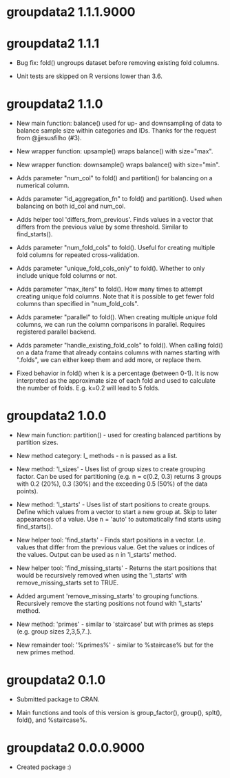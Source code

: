 # groupdata2 1.1.1.9000

# groupdata2 1.1.1  

* Bug fix: fold() ungroups dataset before removing existing fold columns.  

* Unit tests are skipped on R versions lower than 3.6.  

# groupdata2 1.1.0  

* New main function: balance() used for up- and downsampling of data to balance sample size within categories and IDs. 
Thanks for the request from @jjesusfilho (#3).  

* New wrapper function: upsample() wraps balance() with size="max".  

* New wrapper function: downsample() wraps balance() with size="min".    

* Adds parameter "num_col" to fold() and partition() for balancing on a numerical column.  

* Adds parameter "id_aggregation_fn" to fold() and partition(). Used when balancing on both id_col and num_col.  

* Adds helper tool 'differs_from_previous'. Finds values in a vector that differs from the previous value by some threshold. Similar to find_starts().

* Adds parameter "num_fold_cols" to fold(). Useful for creating multiple fold columns for repeated cross-validation.

* Adds parameter "unique_fold_cols_only" to fold(). Whether to only include unique fold columns or not.   

* Adds parameter "max_iters" to fold(). How many times to attempt creating unique fold columns. Note that it is possible to get fewer fold columns than specified in "num_fold_cols".

* Adds parameter "parallel" to fold(). When creating multiple *unique* fold columns, we can run the column comparisons in parallel. Requires registered parallel backend.

* Adds parameter "handle_existing_fold_cols" to fold(). When calling fold() on a data frame that already contains columns with names starting with ".folds", we can either keep them and add more, or replace them.

* Fixed behavior in fold() when k is a percentage (between 0-1). It is now interpreted as the approximate size of each fold and used to calculate the number of folds. E.g. k=0.2 will lead to 5 folds.  


# groupdata2 1.0.0

* New main function: partition() - used for creating balanced partitions by partition sizes.  

* New method category: l_ methods - n is passed as a list.  

* New method: 'l_sizes' - Uses list of group sizes to create grouping factor. Can be used for partitioning (e.g. n = c(0.2, 0.3) returns 3 groups with 0.2 (20\%), 0.3 (30\%) and the exceeding 0.5 (50\%) of the data points).  

* New method: 'l_starts' - Uses list of start positions to create groups. Define which values from a vector to start a new group at. Skip to later appearances of a value. Use n = 'auto' to automatically find starts using find_starts().  

* New helper tool: 'find_starts' - Finds start positions in a vector. I.e. values that differ from the previous value. Get the values or indices of the values. Output can be used as n in 'l_starts' method.  

* New helper tool: 'find_missing_starts' - Returns the start positions that would be recursively removed when using the 'l_starts' with remove_missing_starts set to TRUE.

* Added argument 'remove_missing_starts' to grouping functions. Recursively remove the starting positions not found with 'l_starts' method.

* New method: 'primes' - similar to 'staircase' but with primes as steps (e.g. group sizes 2,3,5,7..).  

* New remainder tool: '%primes%' - similar to %staircase% but for the new primes method.  


# groupdata2 0.1.0

* Submitted package to CRAN.  

* Main functions and tools of this version is group_factor(), group(), splt(), fold(), and %staircase%.  


# groupdata2 0.0.0.9000

* Created package :)  
